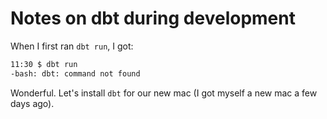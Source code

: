# Notes on dbt during development

When I first ran `dbt run`, I got:

```bash
11:30 $ dbt run
-bash: dbt: command not found
```

Wonderful. Let's install `dbt` for our new mac (I got myself a new mac a few days ago).


